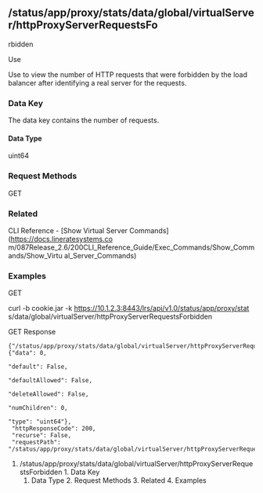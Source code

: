 ## /status/app/proxy/stats/data/global/virtualServer/httpProxyServerRequestsFo
rbidden

Use

Use to view the number of HTTP requests that were forbidden by the load
balancer after identifying a real server for the requests.

### Data Key

The data key contains the number of requests.

#### Data Type

uint64

### Request Methods

GET

### Related

CLI Reference - [Show Virtual Server Commands](https://docs.lineratesystems.co
m/087Release_2.6/200CLI_Reference_Guide/Exec_Commands/Show_Commands/Show_Virtu
al_Server_Commands)

### Examples

GET

curl -b cookie.jar -k https://10.1.2.3:8443/lrs/api/v1.0/status/app/proxy/stat
s/data/global/virtualServer/httpProxyServerRequestsForbidden

GET Response

    
    
    {"/status/app/proxy/stats/data/global/virtualServer/httpProxyServerRequestsForbidden": {"data": 0,
                                                                                          "default": False,
                                                                                          "defaultAllowed": False,
                                                                                          "deleteAllowed": False,
                                                                                          "numChildren": 0,
                                                                                          "type": "uint64"},
     "httpResponseCode": 200,
     "recurse": False,
     "requestPath": "/status/app/proxy/stats/data/global/virtualServer/httpProxyServerRequestsForbidden"}
    

  1. /status/app/proxy/stats/data/global/virtualServer/httpProxyServerRequestsForbidden
    1. Data Key
      1. Data Type
    2. Request Methods
    3. Related
    4. Examples

